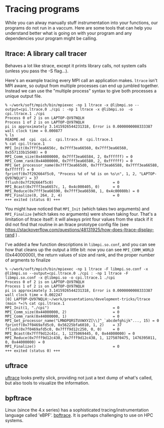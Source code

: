 # Tracing programs

While you can alway manually stuff instrumentation into your functions, our
programs do not run in a vaccum.  Here are some tools that can help you
understand better what is going on with your program and any dependencies your
program might be calling.

## ltrace: A library call tracer

Behaves a lot like strace, except it prints library calls, not system calls
(unless you pass the -S flag...).

Here's an example tracing every MPI call an application makes.  `ltrace` isn't
MPI aware, so output from multiple processes can end up jumbled together.
Instead we can use the "multiple process" syntax to give both processes a
unique output file.

```
% ~/work/soft/mpich/bin/mpiexec -np 1 ltrace -x @libmpi.so --output=cpi.ltrace.0 ./cpi : -np 1 ltrace -x @libmpi.so  -o cpi.ltrace.1 ./cpi
Process 0 of 2 is on LAPTOP-QV97NQLH
Process 1 of 2 is on LAPTOP-QV97NQLH
pi is approximately 3.1415926544231318, Error is 0.0000000008333387
wall clock time = 0.000877
% ls
README.md  cpi  cpi.c  cpi.ltrace.0  cpi.ltrace.1
% cat cpi.ltrace.1
MPI_Init(0x7fff3ea6656c, 0x7fff3ea66560, 0x7fff3ea66560, 0x557133b15d48) = 0
MPI_Comm_size(0x44000000, 0x7fff3ea66584, 2, 0xffffff) = 0
MPI_Comm_rank(0x44000000, 0x7fff3ea66580, 2, 0xffffff) = 0
MPI_Get_processor_name(0x7fff3ea665d0, 0x7fff3ea66588, 0x7fff3ea66588, 0xffffff) = 0
fprintf(0x7f292664f5c0, "Process %d of %d is on %s\n", 1, 2, "LAPTOP-QV97NQLH") = 37
fflush(0x7f292664f5c0)                           = 0
MPI_Bcast(0x7fff3ea6657c, 1, 0x4c000405, 0)      = 0
MPI_Reduce(0x7fff3ea66590, 0x7fff3ea66598, 1, 0x4c00080b) = 0
MPI_Finalize(0, 264, 2, 4)                       = 0
+++ exited (status 0) +++
```

You might have noticed that `MPI_Init` (which takes two arguments) and
`MPI_Finalize` (which takes no arguments) were shown taking four.  That's a
limitation of ltrace itself:  it will always print four values from the stack
if it did not find that routine in an ltrace prototype config file (see
https://stackoverflow.com/questions/48131925/how-does-ltrace-display-rand ) .

I've added a few function descriptions in `libmpi.so.conf`, and you can see how
that cleans up the output a little bit:  now you can see `MPI_COMM_WORLD`
(0x44000000), the return values of size and rank, and the proper number of
argments to finalize

```
% ~/work/soft/mpich/bin/mpiexec -np 1 ltrace -F libmpi.so.conf -x @libmpi.so --output=cpi.ltrace.0 ./cpi : -np 1 ltrace -F libmpi.so.conf -x @libmpi.so -o cpi.ltrace.1 ./cpi
Process 0 of 2 is on LAPTOP-QV97NQLH
Process 1 of 2 is on LAPTOP-QV97NQLH
pi is approximately 3.1415926544231318, Error is 0.0000000008333387
wall clock time = 0.002247
[0] LAPTOP-QV97NQLH:~/work/presentations/development-tricks/ltrace (main *=)% cat cpi.ltrace.1
MPI_Init(1, "./cpi")                             = 0
MPI_Comm_size(0x44000000, 2)                     = 0
MPI_Comm_rank(0x44000000, 1)                     = 0
MPI_Get_processor_name("LMNOPQRSTUVWXYZ[\\]^_`abcdefghijk"..., 15) = 0
fprintf(0x7f0469afd5c0, 0x56225bfa6010, 1, 2)    = 37
fflush(0x7f0469afd5c0, 0x7fff9d12c250, 0, 0)     = 0
MPI_Bcast(0x7fff9d12c41c, 1, 1275069445, 0, 0x44000000) = 0
MPI_Reduce(0x7fff9d12c430, 0x7fff9d12c438, 1, 1275070475, 1476395011, 0, 0x44000000) = 0
MPI_Finalize()                                   = 0
+++ exited (status 0) +++
```

## uftrace

[uftrace](https://github.com/namhyung/uftrace) looks pretty slick, providing
not just a text dump of what's called, but also tools to visualize the
information.

## bpftrace

Linux (since the 4.x series) has a sophisticated tracing/instrumentation
language called 'eBPF'.  [bpftrace](https://github.com/bpftrace/bpftrace).  It
is perhaps challenging to use on HPC systems.
